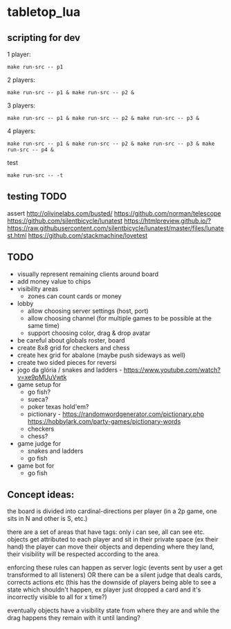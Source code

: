 # tabletop_lua

## scripting for dev

1 player:

    make run-src -- p1

2 players:

    make run-src -- p1 & make run-src -- p2 &

3 players:

    make run-src -- p1 & make run-src -- p2 & make run-src -- p3 &

4 players:

    make run-src -- p1 & make run-src -- p2 & make run-src -- p3 & make run-src -- p4 &

test

    make run-src -- -t

## testing TODO

assert
http://olivinelabs.com/busted/
https://github.com/norman/telescope
https://github.com/silentbicycle/lunatest https://htmlpreview.github.io/?https://raw.githubusercontent.com/silentbicycle/lunatest/master/files/lunatest.html
https://github.com/stackmachine/lovetest

## TODO

- visually represent remaining clients around board
- add money value to chips
- visibility areas
  - zones can count cards or money
- lobby
  - allow choosing server settings (host, port)
  - allow choosing channel (for multiple games to be possible at the same time)
  - support choosing color, drag & drop avatar
- be careful about globals
  roster, board
- create 8x8 grid for checkers and chess
- create hex grid for abalone (maybe push sideways as well)
- create two sided pieces for reversi
- jogo da glória / snakes and ladders - https://www.youtube.com/watch?v=xe9pMUuVwtk
- game setup for
  - go fish?
  - sueca?
  - poker texas hold'em?
  - pictionary - https://randomwordgenerator.com/pictionary.php https://hobbylark.com/party-games/pictionary-words
  - checkers
  - chess?
- game judge for
  - snakes and ladders
  - go fish
- game bot for
  - go fish

## Concept ideas:

the board is divided into cardinal-directions per player
(in a 2p game, one sits in N and other is S, etc.)

there are a set of areas that have tags: only i can see, all can see etc.
objects get attributed to each player and sit in their private space (ex their hand)
the player can move their objects and depending where they land, their visibility will be respected according to the area.

enforcing these rules can happen as server logic (events sent by user a get transformed to all listeners)
OR
there can be a silent judge that deals cards, corrects actions etc (this has the downside of players being able to see a state which shouldn't happen, ex player just dropped a card and it's incorrectly visible to all for x time?)

eventually objects have a visibility state from where they are and while the drag happens they remain with it until landing?
